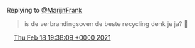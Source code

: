 Replying to [@MarijnFrank](https://twitter.com/@MarijnFrank/status/1361367224318119942)

> is de verbrandingsoven de beste recycling denk je ja? 🤔

<img src="../../media/tweet.ico" width="12" /> [Thu Feb 18 19:38:09 +0000 2021](https://twitter.com/DromerDenker/status/1362486583560179714)